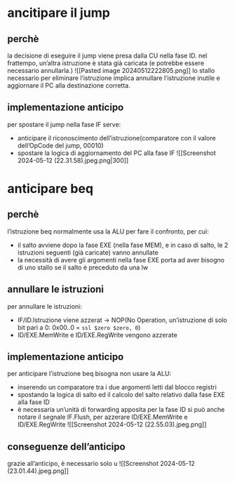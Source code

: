 # ancitipare il jump
## perchè
la decisione di eseguire il jump viene presa dalla CU nella fase ID. nel frattempo, un’altra istruzione è stata già caricata (e potrebbe essere necessario annullarla.)
![[Pasted image 20240512222805.png]]
lo stallo necessario per eliminare l’istruzione implica annullare l’istruzione inutile e aggiornare il PC alla destinazione corretta.
## implementazione anticipo
per spostare il jump nella fase IF serve:
- anticipare il riconoscimento dell’istruzione(comparatore con il valore dell’OpCode del jump, 00010)
- spostare la logica di aggiornamento del PC alla fase IF
![[Screenshot 2024-05-12 (22.31.58).jpeg.png|300]]
# anticipare beq
## perchè
l’istruzione beq normalmente usa la ALU per fare il confronto, per cui:
- il salto avviene dopo la fase EXE (nella fase MEM), e in caso di salto, le 2 istruzioni seguenti (già caricate) vanno annullate
- la necessità di avere gli argomenti nella fase EXE porta ad aver bisogno di uno stallo se il salto è preceduto da una lw




## annullare le istruzioni 
per annullare le istruzioni:
- IF/ID.Istruzione viene azzerat → NOP(No Operation, un’istruzione di solo bit pari a 0: 0x00..0 = `ssl $zero $zero, 0`)
- ID/EXE.MemWrite e ID/EXE.RegWrite vengono azzerate
## implementazione anticipo
per anticipare l’istruzione beq bisogna non usare la ALU:
- inserendo un comparatore tra i due argomenti letti dal blocco registri
- spostando la logica di salto ed il calcolo del salto relativo dalla fase EXE alla fase ID
- è necessaria un’unità di forwarding apposita per la fase ID
si può anche notare il segnale IF.Flush, per azzerare ID/EXE.MemWrite e ID/EXE.RegWrite
![[Screenshot 2024-05-12 (22.55.03).jpeg.png]]
## conseguenze dell’anticipo
grazie all’anticipo, è necessario solo u
![[Screenshot 2024-05-12 (23.01.44).jpeg.png]]